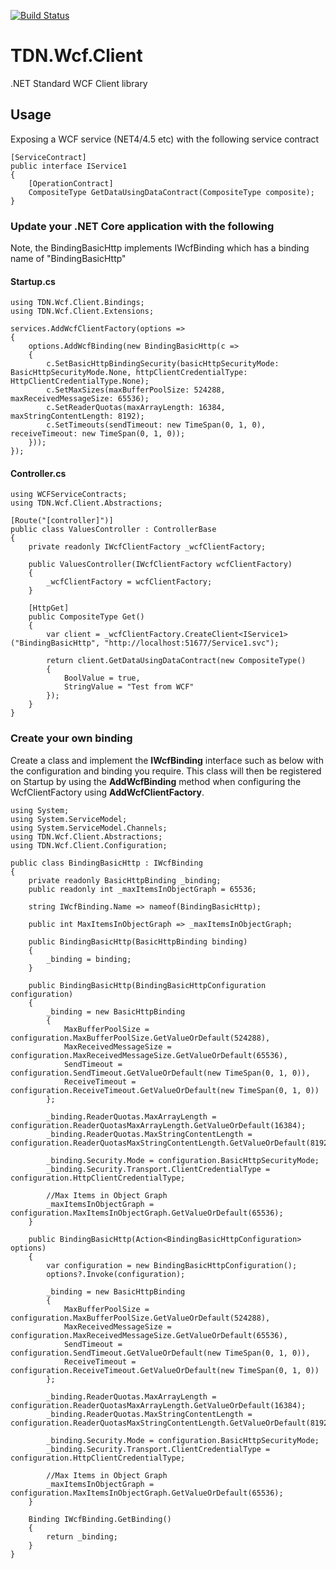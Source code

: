 [![Build Status](https://dev.azure.com/icidisvs/GitHub/_apis/build/status/Icidis.TDN.Wcf.Client?branchName=master)](https://dev.azure.com/icidisvs/GitHub/_build/latest?definitionId=1&branchName=master)

# TDN.Wcf.Client
.NET Standard WCF Client library

## Usage

Exposing a WCF service (NET4/4.5 etc) with the following service contract

```
[ServiceContract]
public interface IService1
{
    [OperationContract]
    CompositeType GetDataUsingDataContract(CompositeType composite);
}
```

### Update your .NET Core application with the following

Note, the BindingBasicHttp implements IWcfBinding which has a binding name of "BindingBasicHttp"

#### Startup.cs

```
using TDN.Wcf.Client.Bindings;
using TDN.Wcf.Client.Extensions;

services.AddWcfClientFactory(options =>
{
    options.AddWcfBinding(new BindingBasicHttp(c =>
    {
        c.SetBasicHttpBindingSecurity(basicHttpSecurityMode: BasicHttpSecurityMode.None, httpClientCredentialType: HttpClientCredentialType.None);
        c.SetMaxSizes(maxBufferPoolSize: 524288, maxReceivedMessageSize: 65536);
        c.SetReaderQuotas(maxArrayLength: 16384, maxStringContentLength: 8192);
        c.SetTimeouts(sendTimeout: new TimeSpan(0, 1, 0), receiveTimeout: new TimeSpan(0, 1, 0));
    }));
});
```

#### Controller.cs

```
using WCFServiceContracts;
using TDN.Wcf.Client.Abstractions;

[Route("[controller]")]
public class ValuesController : ControllerBase
{
    private readonly IWcfClientFactory _wcfClientFactory;

    public ValuesController(IWcfClientFactory wcfClientFactory)
    {
        _wcfClientFactory = wcfClientFactory;
    }

    [HttpGet]
    public CompositeType Get()
    {
        var client = _wcfClientFactory.CreateClient<IService1>("BindingBasicHttp", "http://localhost:51677/Service1.svc");

        return client.GetDataUsingDataContract(new CompositeType()
        {
            BoolValue = true,
            StringValue = "Test from WCF"
        });
    }
}
```

### Create your own binding

Create a class and implement the **IWcfBinding** interface such as below with the configuration and binding you require. This class will then be registered on Startup by using the **AddWcfBinding** method when configuring the WcfClientFactory using **AddWcfClientFactory**.

```
using System;
using System.ServiceModel;
using System.ServiceModel.Channels;
using TDN.Wcf.Client.Abstractions;
using TDN.Wcf.Client.Configuration;

public class BindingBasicHttp : IWcfBinding
{
    private readonly BasicHttpBinding _binding;
    public readonly int _maxItemsInObjectGraph = 65536;

    string IWcfBinding.Name => nameof(BindingBasicHttp);

    public int MaxItemsInObjectGraph => _maxItemsInObjectGraph;

    public BindingBasicHttp(BasicHttpBinding binding)
    {
        _binding = binding;
    }

    public BindingBasicHttp(BindingBasicHttpConfiguration configuration)
    {
        _binding = new BasicHttpBinding
        {
            MaxBufferPoolSize = configuration.MaxBufferPoolSize.GetValueOrDefault(524288),
            MaxReceivedMessageSize = configuration.MaxReceivedMessageSize.GetValueOrDefault(65536),
            SendTimeout = configuration.SendTimeout.GetValueOrDefault(new TimeSpan(0, 1, 0)),
            ReceiveTimeout = configuration.ReceiveTimeout.GetValueOrDefault(new TimeSpan(0, 1, 0))
        };

        _binding.ReaderQuotas.MaxArrayLength = configuration.ReaderQuotasMaxArrayLength.GetValueOrDefault(16384);
        _binding.ReaderQuotas.MaxStringContentLength = configuration.ReaderQuotasMaxStringContentLength.GetValueOrDefault(8192);

        _binding.Security.Mode = configuration.BasicHttpSecurityMode;
        _binding.Security.Transport.ClientCredentialType = configuration.HttpClientCredentialType;

        //Max Items in Object Graph
        _maxItemsInObjectGraph = configuration.MaxItemsInObjectGraph.GetValueOrDefault(65536);
    }

    public BindingBasicHttp(Action<BindingBasicHttpConfiguration> options)
    {
        var configuration = new BindingBasicHttpConfiguration();
        options?.Invoke(configuration);

        _binding = new BasicHttpBinding
        {
            MaxBufferPoolSize = configuration.MaxBufferPoolSize.GetValueOrDefault(524288),
            MaxReceivedMessageSize = configuration.MaxReceivedMessageSize.GetValueOrDefault(65536),
            SendTimeout = configuration.SendTimeout.GetValueOrDefault(new TimeSpan(0, 1, 0)),
            ReceiveTimeout = configuration.ReceiveTimeout.GetValueOrDefault(new TimeSpan(0, 1, 0))
        };

        _binding.ReaderQuotas.MaxArrayLength = configuration.ReaderQuotasMaxArrayLength.GetValueOrDefault(16384);
        _binding.ReaderQuotas.MaxStringContentLength = configuration.ReaderQuotasMaxStringContentLength.GetValueOrDefault(8192);

        _binding.Security.Mode = configuration.BasicHttpSecurityMode;
        _binding.Security.Transport.ClientCredentialType = configuration.HttpClientCredentialType;

        //Max Items in Object Graph
        _maxItemsInObjectGraph = configuration.MaxItemsInObjectGraph.GetValueOrDefault(65536);
    }

    Binding IWcfBinding.GetBinding()
    {
        return _binding;
    }
}
```

